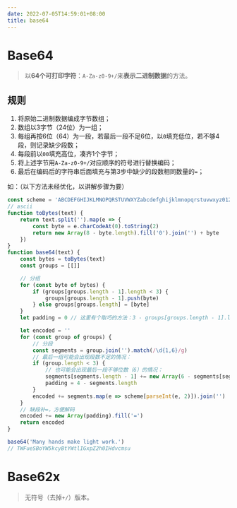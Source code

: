 ```yaml
---
date: 2022-07-05T14:59:01+08:00
title: base64
---
```


# Base64
> 以**64个可打印字符**：`A-Za-z0-9+/`来**表示二进制数据**的方法。

## 规则

1. 将原始二进制数据编成字节数组；
2. 数组以3字节（24位）为一组；
3. 每组再按6位（64）为一段，若最后一段不足6位，以`0`填充低位，若不够4段，则记录缺少段数；
4. 每段前以`00`填充高位，凑齐1个字节；
5. 将上述字节用`A-Za-z0-9+/`对应顺序的符号进行替换编码；
6. 最后在编码后的字符串后面填充与第3步中缺少的段数相同数量的`=`；

如：（以下方法未经优化，以讲解步骤为要）

```javascript
const scheme = 'ABCDEFGHIJKLMNOPQRSTUVWXYZabcdefghijklmnopqrstuvwxyz0123456789+/'
// ascii
function toBytes(text) {
	return text.split('').map(e => {
		const byte = e.charCodeAt(0).toString(2)
		return new Array(8 - byte.length).fill('0').join('') + byte
	})
}
function base64(text) {
	const bytes = toBytes(text)
	const groups = [[]]

	// 分组
	for (const byte of bytes) {
		if (groups[groups.length - 1].length < 3) {
			groups[groups.length - 1].push(byte)
		} else groups[groups.length] = [byte]
	}
	let padding = 0 // 这里有个取巧的方法：3 - groups[groups.length - 1].length

	let encoded = ''
	for (const group of groups) {
		// 分段
		const segments = group.join('').match(/\d{1,6}/g)
		// 最后一组可能会出现段数不足的情况：
	    if (group.length < 3) {
		    // 也可能会出现最后一段不够位数（6）的情况：
		    segments[segments.length - 1] += new Array(6 - segments[segments.length - 1].length ).fill('0').join('')
		    padding = 4 - segments.length
		}
		encoded += segments.map(e => scheme[parseInt(e, 2)]).join('')
	}
	// 缺段补=，方便解码
	encoded += new Array(padding).fill('=')
	return encoded
}

base64('Many hands make light work.')
// TWFueSBoYW5kcyBtYWtlIGxpZ2h0IHdvcmsu
```

# Base62x

> 无符号（去掉`+/`）版本。

